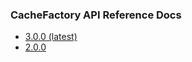 ### CacheFactory API Reference Docs

* [3.0.0 (latest)](http://www.pseudobry.com/CacheFactory/3.0.0/index.html)
* [2.0.0](http://www.pseudobry.com/CacheFactory/2.0.0/index.html)
